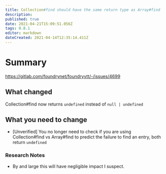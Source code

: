 ```yaml
---
title: Collection#find should have the same return type as Array#find
description: 
published: true
date: 2021-04-21T15:09:51.056Z
tags: 0.8.1
editor: markdown
dateCreated: 2021-04-14T12:35:14.411Z
---
```


# Summary
https://gitlab.com/foundrynet/foundryvtt/-/issues/4699

## What changed

Collection#find now returns `undefined` instead of `null | undefined`

## What you need to change

* [Unverified] You no longer need to check if you are using Collection#find vs Array#find to predict the failure to find an entry, both return `undefined`

### Research Notes

* By and large this will have negligible impact I suspect.